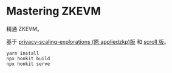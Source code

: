 # Mastering ZKEVM

精通 ZKEVM。

基于 [privacy-scaling-explorations (原 appliedzkp)版](https://github.com/privacy-scaling-explorations/zkevm-circuits) 和 [scroll 版](https://github.com/scroll-tech/zkevm-circuits)。

```
yarn install
npx honkit build
npx honkit serve
```
